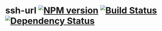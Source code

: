 # ssh-url [![NPM version](https://badge.fury.io/js/ssh-url.svg)](http://badge.fury.io/js/ssh-url) [![Build Status](https://travis-ci.org/kaelzhang/node-ssh-url.svg?branch=master)](https://travis-ci.org/kaelzhang/node-ssh-url) [![Dependency Status](https://gemnasium.com/kaelzhang/node-ssh-url.svg)](https://gemnasium.com/kaelzhang/node-ssh-url)
